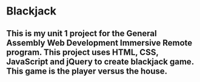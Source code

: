 # Blackjack

## This is my unit 1 project for the General Assembly Web Development Immersive Remote program. This project uses HTML, CSS, JavaScript and jQuery to create blackjack game. This game is the player versus the house.
